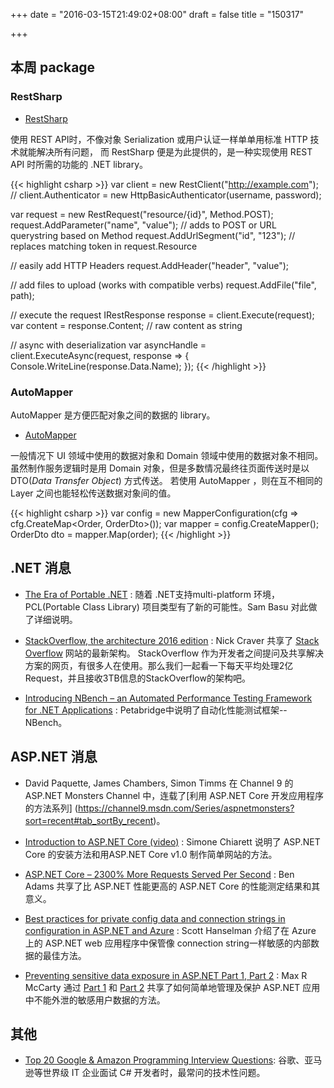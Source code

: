 +++
date = "2016-03-15T21:49:02+08:00"
draft = false
title = "150317"

+++

## 本周 package

### RestSharp

- [RestSharp](https://github.com/restsharp/RestSharp)

使用 REST API时，不像对象 Serialization 或用户认证一样单单用标准 HTTP 技术就能解决所有问题，
而 RestSharp 便是为此提供的，是一种实现使用 REST API 时所需的功能的 .NET library。

{{< highlight csharp >}}
var client = new RestClient("http://example.com");
// client.Authenticator = new HttpBasicAuthenticator(username, password);

var request = new RestRequest("resource/{id}", Method.POST);
request.AddParameter("name", "value"); // adds to POST or URL querystring based on Method
request.AddUrlSegment("id", "123"); // replaces matching token in request.Resource

// easily add HTTP Headers
request.AddHeader("header", "value");

// add files to upload (works with compatible verbs)
request.AddFile("file", path);

// execute the request
IRestResponse response = client.Execute(request);
var content = response.Content; // raw content as string

// async with deserialization
var asyncHandle = client.ExecuteAsync<Person>(request, response => {
    Console.WriteLine(response.Data.Name);
});
{{< /highlight >}}

### AutoMapper

AutoMapper 是方便匹配对象之间的数据的 library。

- [AutoMapper](https://github.com/AutoMapper/AutoMapper)

一般情况下 UI 领域中使用的数据对象和 Domain 领域中使用的数据对象不相同。
虽然制作服务逻辑时是用 Domain 对象，但是多数情况最终往页面传送时是以DTO(_Data Transfer Object_) 方式传送。
若使用 AutoMapper ，则在互不相同的 Layer 之间也能轻松传送数据对象间的值。

{{< highlight csharp >}}
var config = new MapperConfiguration(cfg => cfg.CreateMap<Order, OrderDto>());
var mapper = config.CreateMapper();
OrderDto dto = mapper.Map<OrderDto>(order);
{{< /highlight >}}

## .NET 消息

- [The Era of Portable .NET](http://developer.telerik.com/featured/the-era-of-portable-net/) : 随着 .NET支持multi-platform 环境，PCL(Portable Class Library) 项目类型有了新的可能性。Sam Basu 对此做了详细说明。

- [StackOverflow, the architecture 2016 edition](http://nickcraver.com/blog/2016/02/17/stack-overflow-the-architecture-2016-edition/) : Nick Craver 共享了 [Stack Overflow](http://stackoverflow.com/) 网站的最新架构。
StackOverflow 作为开发者之间提问及共享解决方案的网页，有很多人在使用。那么我们一起看一下每天平均处理2亿Request，并且接收3TB信息的StackOverflow的架构吧。

- [Introducing NBench – an Automated Performance Testing Framework for .NET Applications](https://petabridge.com/blog/introduction-to-nbench/) : Petabridge中说明了自动化性能测试框架--NBench。

## ASP.NET 消息

- David Paquette, James Chambers, Simon Timms 在 Channel 9 的 ASP.NET Monsters Channel 中，连载了[利用 ASP.NET Core 开发应用程序的方法系列] (https://channel9.msdn.com/Series/aspnetmonsters?sort=recent#tab_sortBy_recent)。 

- [Introduction to ASP.NET Core (video)](http://codeclimber.net.nz/archive/2016/03/04/Introduction-to-ASP-NET-Core-1-0-video.aspx) : Simone Chiarett 说明了 ASP.NET Core 的安装方法和用ASP.NET Core v1.0 制作简单网站的方法。

- [ASP.NET Core – 2300% More Requests Served Per Second](http://www.ageofascent.com/asp-net-core-exeeds-1-15-million-requests-12-6-gbps/) : Ben Adams 共享了比 ASP.NET 性能更高的 ASP.NET Core 的性能测定结果和其意义。

- [Best practices for private config data and connection strings in configuration in ASP.NET and Azure](http://www.hanselman.com/blog/BestPracticesForPrivateConfigDataAndConnectionStringsInConfigurationInASPNETAndAzure.aspx) : Scott Hanselman 介绍了在 Azure 上的 ASP.NET web 应用程序中保管像 connection string一样敏感的内部数据的最佳方法。

- [Preventing sensitive data exposure in ASP.NET Part 1, Part 2](http://lockmedown.com/preventing-sensitive-data-exposure-aspnet-part1/) : Max R McCarty 通过 [Part 1](http://lockmedown.com/preventing-sensitive-data-exposure-aspnet-part1/) 和 [Part 2](http://lockmedown.com/preventing-sensitive-data-exposure-aspnet-part2/) 共享了如何简单地管理及保护 ASP.NET 应用中不能外泄的敏感用户数据的方法。

## 其他

- [Top 20 Google & Amazon Programming Interview Questions](http://www.csharpstar.com/top-20-google-amazon-programming-interview-questions/): 谷歌、亚马逊等世界级 IT 企业面试 C# 开发者时，最常问的技术性问题。

